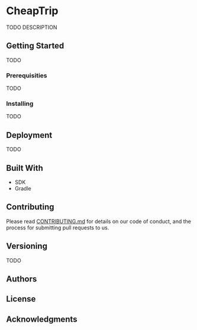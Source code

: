 # CheapTrip

TODO DESCRIPTION

## Getting Started

TODO

### Prerequisities

TODO

### Installing

TODO 




## Deployment

TODO

## Built With

* SDK
* Gradle 


## Contributing

Please read [CONTRIBUTING.md](CONTRIBUTING.md) for details on our code of conduct, and the process for submitting pull requests to us.

## Versioning

TODO

## Authors


## License


## Acknowledgments
